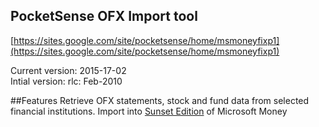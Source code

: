 PocketSense OFX Import tool
----------------
[https://sites.google.com/site/pocketsense/home/msmoneyfixp1](https://sites.google.com/site/pocketsense/home/msmoneyfixp1)<br/>

Current version: 2015-17-02<br/>
Intial version: rlc: Feb-2010<br/>

##Features
Retrieve OFX statements, stock and fund data from selected financial institutions.
Import into [Sunset Edition](http://www.microsoft.com/en-us/download/details.aspx?id=20738) of Microsoft Money 

